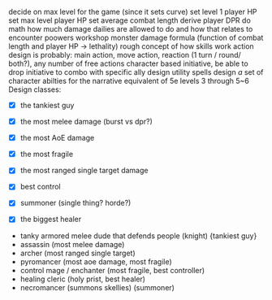 decide on max level for the game (since it sets curve)
set level 1 player HP
set max level player HP
set average combat length
derive player DPR
do math how much damage dailies are allowed to do and how that relates to encounter poowers
workshop monster damage formula (function of combat length and player HP -> lethality)
rough concept of how skills work
action design is probably: main action, move action, reaction (1 turn / round/ both?), any number of free actions
character based initiative, be able to drop initiative to combo with specific ally
design utility spells
design *a* set of character abilties for the narrative equivalent of 5e levels 3 through 5~6
Design classes:
- [X] the tankiest guy
- [X] the most melee damage (burst vs dpr?)
- [X] the most AoE damage
- [X] the most fragile
- [X] the most ranged single target damage
- [X] best control
- [X] summoner (single thing? horde?)
- [X] the biggest healer


- tanky armored melee dude that defends people (knight) {tankiest guy}
- assassin (most melee damage)
- archer (most ranged single target)
- pyromancer (most aoe damage, most fragile)
- control mage / enchanter (most fragile, best controller)
- healing cleric (holy prist, best healer)
- necromancer (summons skellies) (summoner)